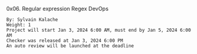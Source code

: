 0x06. Regular expression
Regex DevOps

    By: Sylvain Kalache
    Weight: 1
    Project will start Jan 3, 2024 6:00 AM, must end by Jan 5, 2024 6:00 AM
    Checker was released at Jan 3, 2024 6:00 PM
    An auto review will be launched at the deadline

